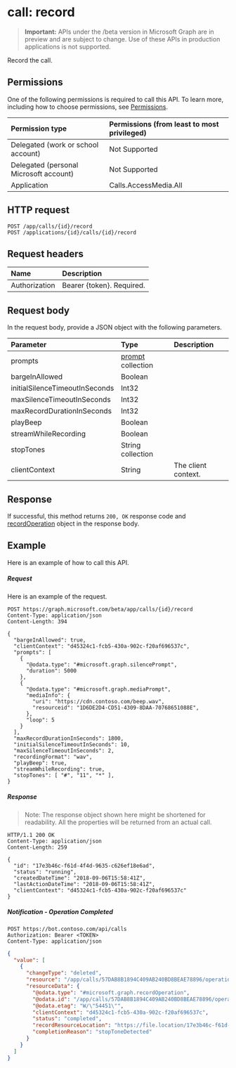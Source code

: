 # call: record

> **Important:** APIs under the /beta version in Microsoft Graph are in preview and are subject to change. Use of these APIs in production applications is not supported.

Record the call.

## Permissions
One of the following permissions is required to call this API. To learn more, including how to choose permissions, see [Permissions](../../../concepts/permissions_reference.md).

| Permission type | Permissions (from least to most privileged) |
| :-------------- | :------------------------------------------ |
| Delegated (work or school account)     | Not Supported        |
| Delegated (personal Microsoft account) | Not Supported        |
| Application     | Calls.AccessMedia.All                       |

## HTTP request
<!-- { "blockType": "ignored" } -->
```http
POST /app/calls/{id}/record
POST /applications/{id}/calls/{id}/record
```

## Request headers
| Name          | Description               |
|:--------------|:--------------------------|
| Authorization | Bearer {token}. Required. |

## Request body
In the request body, provide a JSON object with the following parameters.

| Parameter      | Type    |Description|
|:---------------|:--------|:----------|
|prompts|[prompt](../resources/prompt.md) collection||
|bargeInAllowed|Boolean||
|initialSilenceTimeoutInSeconds|Int32||
|maxSilenceTimeoutInSeconds|Int32||
|maxRecordDurationInSeconds|Int32||
|playBeep|Boolean||
|streamWhileRecording|Boolean||
|stopTones|String collection||
|clientContext|String|The client context.|

## Response
If successful, this method returns `200, OK` response code and [recordOperation](../resources/recordoperation.md) object in the response body.

## Example
Here is an example of how to call this API.

##### Request
Here is an example of the request.

<!-- {
  "blockType": "request",
  "name": "call_record"
}-->
```http
POST https://graph.microsoft.com/beta/app/calls/{id}/record
Content-Type: application/json
Content-Length: 394

{
  "bargeInAllowed": true,
  "clientContext": "d45324c1-fcb5-430a-902c-f20af696537c",
  "prompts": [
    {
      "@odata.type": "#microsoft.graph.silencePrompt",
      "duration": 5000
    },
    {
      "@odata.type": "#microsoft.graph.mediaPrompt",
      "mediaInfo": {
        "uri": "https://cdn.contoso.com/beep.wav",
        "resourceid": "1D6DE2D4-CD51-4309-8DAA-70768651088E",
      },
      "loop": 5
    }
  ],
  "maxRecordDurationInSeconds": 1800,
  "initialSilenceTimeoutInSeconds": 10,
  "maxSilenceTimeoutInSeconds": 2,
  "recordingFormat": "wav",
  "playBeep": true,
  "streamWhileRecording": true,
  "stopTones": [ "#", "11", "*" ],
}
```

##### Response

> Note: The response object shown here might be shortened for readability. All the properties will be returned from an actual call.

<!-- {
  "blockType": "response",
  "truncated": true,
  "@odata.type": "microsoft.graph.recordOperation"
} -->
```http
HTTP/1.1 200 OK
Content-Type: application/json
Content-Length: 259

{
  "id": "17e3b46c-f61d-4f4d-9635-c626ef18e6ad",
  "status": "running",
  "createdDateTime": "2018-09-06T15:58:41Z",
  "lastActionDateTime": "2018-09-06T15:58:41Z",
  "clientContext": "d45324c1-fcb5-430a-902c-f20af696537c"
}
```

##### Notification - Operation Completed

```http
POST https://bot.contoso.com/api/calls
Authorization: Bearer <TOKEN>
Content-Type: application/json
```

<!-- {
  "blockType": "example",
  "@odata.type": "microsoft.graph.notifications"
}-->
```json
{
  "value": [
    {
      "changeType": "deleted",
      "resource": "/app/calls/57DAB8B1894C409AB240BD8BEAE78896/operations/0FE0623FD62842EDB4BD8AC290072CC5",
      "resourceData": {
        "@odata.type": "#microsoft.graph.recordOperation",
        "@odata.id": "/app/calls/57DAB8B1894C409AB240BD8BEAE78896/operations/0FE0623FD62842EDB4BD8AC290072CC5",
        "@odata.etag": "W/\"54451\"",
        "clientContext": "d45324c1-fcb5-430a-902c-f20af696537c",
        "status": "completed",
        "recordResourceLocation": "https://file.location/17e3b46c-f61d-4f4d-9635-c626ef18e6ad",
        "completionReason": "stopToneDetected"
      }
    }
  ]
}
```

<!-- uuid: 8fcb5dbc-d5aa-4681-8e31-b001d5168d79
2015-10-25 14:57:30 UTC -->
<!-- {
  "type": "#page.annotation",
  "description": "call: record",
  "keywords": "",
  "section": "documentation",
  "tocPath": ""
}-->
